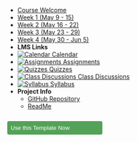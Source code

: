 - [Course Welcome](course-welcome)
- [Week 1 (May 9 - 15)](module-01)
- [Week 2 (May 16 - 22)](module-02)
- [Week 3 (May 23 - 29)](module-03)
- [Week 4 (May 30 - Jun 5)](module-04)
- **LMS Links**
- [![Calendar](https://icongr.am/fontawesome/calendar.svg?size=16&color=808080) Calendar](https://canvas.sfu.ca/courses/44038/calendar)
- [![Assignments](https://icongr.am/fontawesome/pencil.svg?size=16&color=808080) Assignments](https://canvas.sfu.ca/courses/44038/assignments )
- [![Quizzes](https://icongr.am/fontawesome/check-circle.svg?size=16&color=808080) Quizzes](https://canvas.sfu.ca/courses/44038/quizzes)
- [![Class Discussions](https://icongr.am/fontawesome/comments-o.svg?size=16&color=808080) Class Discussions](https://canvas.sfu.ca/courses/44038/discussion_topics)
- [![Syllabus](https://icongr.am/fontawesome/list.svg?size=16&color=808080) Syllabus](https://canvas.sfu.ca/courses/44038/assignments/syllabus)
- **Project Info**
  - [GitHub Repository](https://github.com/hibbitts-design/docsify-open-course-starter-kit/)
  - [ReadMe](https://github.com/hibbitts-design/docsify-open-course-starter-kit/blob/main/README.md)

<form action="https://github.com/hibbitts-design/docsify-open-course-starter-kit/generate" target="_blank">
  <input type="submit" value="Use this Template Now" style="cursor: pointer;margin-top:12px;padding:8px;background-color:#53A258;border:0px;border-radius:.25rem;color:#ffffff;display:inline-block;text-align:left;text-decoration:none;width:220px;-webkit-text-size-adjust:none;mso-hide:all;" />
</form>
